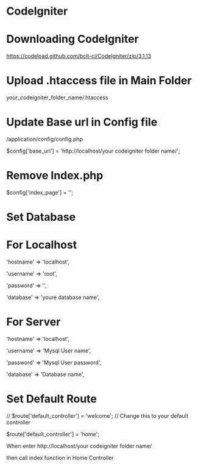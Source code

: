 # CodeIgniter

# Downloading CodeIgniter
https://codeload.github.com/bcit-ci/CodeIgniter/zip/3.1.13

# Upload .htaccess file in Main Folder

your_codeigniter_folder_name/.htaccess


# Update Base url in Config file
/application/config/config.php

$config['base_url'] = 'http://localhost/your codeigniter folder name/';

# Remove Index.php
$config['index_page'] = '';

# Set Database

For Localhost
==========================
'hostname' => 'localhost',

'username' => 'root',

'password' => '',

'database' => 'youre database name',

For Server
============================
'hostname' => 'localhost',

'username' => 'Mysql User name',

'password' => 'Mysql User password',

'database' => 'Database name',

# Set Default Route 

// $route['default_controller'] = 'welcome'; // Change this to your default controller

$route['default_controller'] = 'home';

When enter http://localhost/your codeigniter folder name/ 

then call index function in Home Controller
